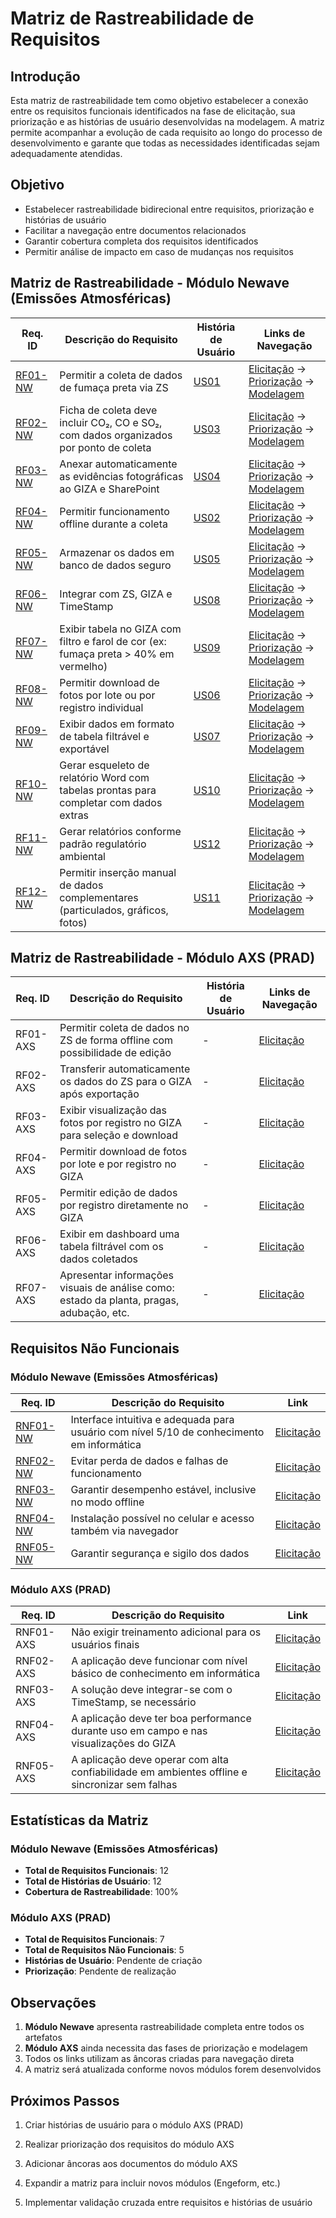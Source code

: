 # Matriz de Rastreabilidade de Requisitos

## Introdução

Esta matriz de rastreabilidade tem como objetivo estabelecer a conexão entre os requisitos funcionais identificados na fase de elicitação, sua priorização e as histórias de usuário desenvolvidas na modelagem. A matriz permite acompanhar a evolução de cada requisito ao longo do processo de desenvolvimento e garante que todas as necessidades identificadas sejam adequadamente atendidas.

## Objetivo

- Estabelecer rastreabilidade bidirecional entre requisitos, priorização e histórias de usuário
- Facilitar a navegação entre documentos relacionados
- Garantir cobertura completa dos requisitos identificados
- Permitir análise de impacto em caso de mudanças nos requisitos

## Matriz de Rastreabilidade - Módulo Newave (Emissões Atmosféricas)

| **Req. ID**                                                               | **Descrição do Requisito**                                                            | **História de Usuário**                              | **Links de Navegação**                                                                                                                                                                                                 |
| ------------------------------------------------------------------------- | ------------------------------------------------------------------------------------- | ---------------------------------------------------- | ---------------------------------------------------------------------------------------------------------------------------------------------------------------------------------------------------------------------- |
| [RF01-NW](../modulos/newave/elicitacao/emissoes.md#requisitos-funcionais) | Permitir a coleta de dados de fumaça preta via ZS                                     | [US01](../modulos/newave/modelagem/emissoes.md#us01) | [Elicitação](../modulos/newave/elicitacao/emissoes.md#requisitos-funcionais) → [Priorização](../modulos/newave/priorizacao/emissoes.md#tabela-priorizacao) → [Modelagem](../modulos/newave/modelagem/emissoes.md#us01) |
| [RF02-NW](../modulos/newave/elicitacao/emissoes.md#requisitos-funcionais) | Ficha de coleta deve incluir CO₂, CO e SO₂, com dados organizados por ponto de coleta | [US03](../modulos/newave/modelagem/emissoes.md#us03) | [Elicitação](../modulos/newave/elicitacao/emissoes.md#requisitos-funcionais) → [Priorização](../modulos/newave/priorizacao/emissoes.md#tabela-priorizacao) → [Modelagem](../modulos/newave/modelagem/emissoes.md#us03) |
| [RF03-NW](../modulos/newave/elicitacao/emissoes.md#requisitos-funcionais) | Anexar automaticamente as evidências fotográficas ao GIZA e SharePoint                | [US04](../modulos/newave/modelagem/emissoes.md#us04) | [Elicitação](../modulos/newave/elicitacao/emissoes.md#requisitos-funcionais) → [Priorização](../modulos/newave/priorizacao/emissoes.md#tabela-priorizacao) → [Modelagem](../modulos/newave/modelagem/emissoes.md#us04) |
| [RF04-NW](../modulos/newave/elicitacao/emissoes.md#requisitos-funcionais) | Permitir funcionamento offline durante a coleta                                       | [US02](../modulos/newave/modelagem/emissoes.md#us02) | [Elicitação](../modulos/newave/elicitacao/emissoes.md#requisitos-funcionais) → [Priorização](../modulos/newave/priorizacao/emissoes.md#tabela-priorizacao) → [Modelagem](../modulos/newave/modelagem/emissoes.md#us02) |
| [RF05-NW](../modulos/newave/elicitacao/emissoes.md#requisitos-funcionais) | Armazenar os dados em banco de dados seguro                                           | [US05](../modulos/newave/modelagem/emissoes.md#us05) | [Elicitação](../modulos/newave/elicitacao/emissoes.md#requisitos-funcionais) → [Priorização](../modulos/newave/priorizacao/emissoes.md#tabela-priorizacao) → [Modelagem](../modulos/newave/modelagem/emissoes.md#us05) |
| [RF06-NW](../modulos/newave/elicitacao/emissoes.md#requisitos-funcionais) | Integrar com ZS, GIZA e TimeStamp                                                     | [US08](../modulos/newave/modelagem/emissoes.md#us08) | [Elicitação](../modulos/newave/elicitacao/emissoes.md#requisitos-funcionais) → [Priorização](../modulos/newave/priorizacao/emissoes.md#tabela-priorizacao) → [Modelagem](../modulos/newave/modelagem/emissoes.md#us08) |
| [RF07-NW](../modulos/newave/elicitacao/emissoes.md#requisitos-funcionais) | Exibir tabela no GIZA com filtro e farol de cor (ex: fumaça preta > 40% em vermelho)  | [US09](../modulos/newave/modelagem/emissoes.md#us09) | [Elicitação](../modulos/newave/elicitacao/emissoes.md#requisitos-funcionais) → [Priorização](../modulos/newave/priorizacao/emissoes.md#tabela-priorizacao) → [Modelagem](../modulos/newave/modelagem/emissoes.md#us09) |
| [RF08-NW](../modulos/newave/elicitacao/emissoes.md#requisitos-funcionais) | Permitir download de fotos por lote ou por registro individual                        | [US06](../modulos/newave/modelagem/emissoes.md#us06) | [Elicitação](../modulos/newave/elicitacao/emissoes.md#requisitos-funcionais) → [Priorização](../modulos/newave/priorizacao/emissoes.md#tabela-priorizacao) → [Modelagem](../modulos/newave/modelagem/emissoes.md#us06) |
| [RF09-NW](../modulos/newave/elicitacao/emissoes.md#requisitos-funcionais) | Exibir dados em formato de tabela filtrável e exportável                              | [US07](../modulos/newave/modelagem/emissoes.md#us07) | [Elicitação](../modulos/newave/elicitacao/emissoes.md#requisitos-funcionais) → [Priorização](../modulos/newave/priorizacao/emissoes.md#tabela-priorizacao) → [Modelagem](../modulos/newave/modelagem/emissoes.md#us07) |
| [RF10-NW](../modulos/newave/elicitacao/emissoes.md#requisitos-funcionais) | Gerar esqueleto de relatório Word com tabelas prontas para completar com dados extras | [US10](../modulos/newave/modelagem/emissoes.md#us10) | [Elicitação](../modulos/newave/elicitacao/emissoes.md#requisitos-funcionais) → [Priorização](../modulos/newave/priorizacao/emissoes.md#tabela-priorizacao) → [Modelagem](../modulos/newave/modelagem/emissoes.md#us10) |
| [RF11-NW](../modulos/newave/elicitacao/emissoes.md#requisitos-funcionais) | Gerar relatórios conforme padrão regulatório ambiental                                | [US12](../modulos/newave/modelagem/emissoes.md#us12) | [Elicitação](../modulos/newave/elicitacao/emissoes.md#requisitos-funcionais) → [Priorização](../modulos/newave/priorizacao/emissoes.md#tabela-priorizacao) → [Modelagem](../modulos/newave/modelagem/emissoes.md#us12) |
| [RF12-NW](../modulos/newave/elicitacao/emissoes.md#requisitos-funcionais) | Permitir inserção manual de dados complementares (particulados, gráficos, fotos)      | [US11](../modulos/newave/modelagem/emissoes.md#us11) | [Elicitação](../modulos/newave/elicitacao/emissoes.md#requisitos-funcionais) → [Priorização](../modulos/newave/priorizacao/emissoes.md#tabela-priorizacao) → [Modelagem](../modulos/newave/modelagem/emissoes.md#us11) |

## Matriz de Rastreabilidade - Módulo AXS (PRAD)

| **Req. ID** | **Descrição do Requisito**                                                               | **História de Usuário** | **Links de Navegação**                          |
| ----------- | ---------------------------------------------------------------------------------------- | ----------------------- | ----------------------------------------------- |
| RF01-AXS    | Permitir coleta de dados no ZS de forma offline com possibilidade de edição              | -                       | [Elicitação](../modulos/axs/elicitacao/prad.md) |
| RF02-AXS    | Transferir automaticamente os dados do ZS para o GIZA após exportação                    | -                       | [Elicitação](../modulos/axs/elicitacao/prad.md) |
| RF03-AXS    | Exibir visualização das fotos por registro no GIZA para seleção e download               | -                       | [Elicitação](../modulos/axs/elicitacao/prad.md) |
| RF04-AXS    | Permitir download de fotos por lote e por registro no GIZA                               | -                       | [Elicitação](../modulos/axs/elicitacao/prad.md) |
| RF05-AXS    | Permitir edição de dados por registro diretamente no GIZA                                | -                       | [Elicitação](../modulos/axs/elicitacao/prad.md) |
| RF06-AXS    | Exibir em dashboard uma tabela filtrável com os dados coletados                          | -                       | [Elicitação](../modulos/axs/elicitacao/prad.md) |
| RF07-AXS    | Apresentar informações visuais de análise como: estado da planta, pragas, adubação, etc. | -                       | [Elicitação](../modulos/axs/elicitacao/prad.md) |

## Requisitos Não Funcionais

### Módulo Newave (Emissões Atmosféricas)

| **Req. ID**                                                                    | **Descrição do Requisito**                                                                | **Link**                                                                         |
| ------------------------------------------------------------------------------ | ----------------------------------------------------------------------------------------- | -------------------------------------------------------------------------------- |
| [RNF01-NW](../modulos/newave/elicitacao/emissoes.md#requisitos-nao-funcionais) | Interface intuitiva e adequada para usuário com nível 5/10 de conhecimento em informática | [Elicitação](../modulos/newave/elicitacao/emissoes.md#requisitos-nao-funcionais) |
| [RNF02-NW](../modulos/newave/elicitacao/emissoes.md#requisitos-nao-funcionais) | Evitar perda de dados e falhas de funcionamento                                           | [Elicitação](../modulos/newave/elicitacao/emissoes.md#requisitos-nao-funcionais) |
| [RNF03-NW](../modulos/newave/elicitacao/emissoes.md#requisitos-nao-funcionais) | Garantir desempenho estável, inclusive no modo offline                                    | [Elicitação](../modulos/newave/elicitacao/emissoes.md#requisitos-nao-funcionais) |
| [RNF04-NW](../modulos/newave/elicitacao/emissoes.md#requisitos-nao-funcionais) | Instalação possível no celular e acesso também via navegador                              | [Elicitação](../modulos/newave/elicitacao/emissoes.md#requisitos-nao-funcionais) |
| [RNF05-NW](../modulos/newave/elicitacao/emissoes.md#requisitos-nao-funcionais) | Garantir segurança e sigilo dos dados                                                     | [Elicitação](../modulos/newave/elicitacao/emissoes.md#requisitos-nao-funcionais) |

### Módulo AXS (PRAD)

| **Req. ID** | **Descrição do Requisito**                                                                    | **Link**                                        |
| ----------- | --------------------------------------------------------------------------------------------- | ----------------------------------------------- |
| RNF01-AXS   | Não exigir treinamento adicional para os usuários finais                                      | [Elicitação](../modulos/axs/elicitacao/prad.md) |
| RNF02-AXS   | A aplicação deve funcionar com nível básico de conhecimento em informática                    | [Elicitação](../modulos/axs/elicitacao/prad.md) |
| RNF03-AXS   | A solução deve integrar-se com o TimeStamp, se necessário                                     | [Elicitação](../modulos/axs/elicitacao/prad.md) |
| RNF04-AXS   | A aplicação deve ter boa performance durante uso em campo e nas visualizações do GIZA         | [Elicitação](../modulos/axs/elicitacao/prad.md) |
| RNF05-AXS   | A aplicação deve operar com alta confiabilidade em ambientes offline e sincronizar sem falhas | [Elicitação](../modulos/axs/elicitacao/prad.md) |

## Estatísticas da Matriz

### Módulo Newave (Emissões Atmosféricas)

- **Total de Requisitos Funcionais**: 12
- **Total de Histórias de Usuário**: 12
- **Cobertura de Rastreabilidade**: 100%

### Módulo AXS (PRAD)

- **Total de Requisitos Funcionais**: 7
- **Total de Requisitos Não Funcionais**: 5
- **Histórias de Usuário**: Pendente de criação
- **Priorização**: Pendente de realização

## Observações

1. **Módulo Newave** apresenta rastreabilidade completa entre todos os artefatos
2. **Módulo AXS** ainda necessita das fases de priorização e modelagem
3. Todos os links utilizam as âncoras criadas para navegação direta
4. A matriz será atualizada conforme novos módulos forem desenvolvidos

## Próximos Passos

1. Criar histórias de usuário para o módulo AXS (PRAD)
2. Realizar priorização dos requisitos do módulo AXS
3. Adicionar âncoras aos documentos do módulo AXS

4. Expandir a matriz para incluir novos módulos (Engeform, etc.)
5. Implementar validação cruzada entre requisitos e histórias de usuário
